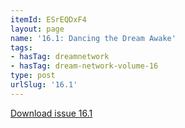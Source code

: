 ```yaml
---
itemId: ESrEQDxF4
layout: page
name: '16.1: Dancing the Dream Awake'
tags:
- hasTag: dreamnetwork
- hasTag: dream-network-volume-16
type: post
urlSlug: '16.1'
---
```

<a href="files/pdfs/Volume_16/16.1-Dream-Network-Vol-16-No-1.pdf" download="">Download issue 16.1</a>